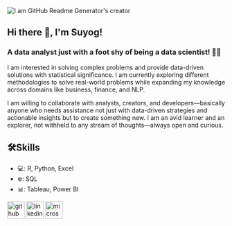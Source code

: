 ![I am GitHub Readme Generator's creator](https://gmuedu-my.sharepoint.com/:i:/r/personal/spatagav_gmu_edu/Documents/Git_Readme.png?csf=1&web=1&e=zhh0dm)

## Hi there 👋, I'm Suyog!
### A data analyst just with a foot shy of being a data scientist! 👨‍💻

I am interested in solving complex problems and provide data-driven solutions with statistical significance. I am currently exploring different methodologies to solve real-world problems while expanding my knowledge across domains like business, finance, and NLP.

I am willing to collaborate with analysts, creators, and developers—basically anyone who needs assistance not just with data-driven strategies and actionable insights but to create something new. I am an avid learner and an explorer, not withheld to any stream of thoughts—always open and curious.

## 🛠️Skills
* 💻: R, Python, Excel
* ❄️: SQL
* 📊: Tableau, Power BI

[<img src='https://cdn.jsdelivr.net/npm/simple-icons@3.0.1/icons/github.svg' alt='github' height='40'>](https://github.com/SuyogPatgave)  [<img src='https://cdn.jsdelivr.net/npm/simple-icons@3.0.1/icons/linkedin.svg' alt='linkedin' height='40'>](https://www.linkedin.com/in/https://www.linkedin.com/in/suyog-patgave99//)  [<img src='https://cdn.jsdelivr.net/npm/simple-icons@3.0.1/icons/microsoftoutlook.svg' alt='microsoftoutlook' height='40'>](suyogpatgave@outlook.com)  
